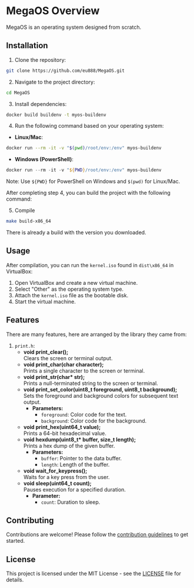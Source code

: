 # MegaOS Overview

MegaOS is an operating system designed from scratch.

## Installation

1. Clone the repository:
```bash
git clone https://github.com/eu888/MegaOS.git
```

2. Navigate to the project directory:
```bash
cd MegaOS
```

3. Install dependencies:
```bash
docker build buildenv -t myos-buildenv
```

4. Run the following command based on your operating system:

- **Linux/Mac**:
```bash
docker run --rm -it -v "$(pwd)/root/env:/env" myos-buildenv
```

- **Windows (PowerShell)**:
```powershell
docker run --rm -it -v "${PWD}/root/env:/env" myos-buildenv
```

Note: Use `${PWD}` for PowerShell on Windows and `$(pwd)` for Linux/Mac.

After completing step 4, you can build the project with the following command:

5. Compile  
```bash
make build-x86_64
```

There is already a build with the version you downloaded.

## Usage

After compilation, you can run the `kernel.iso` found in `dist\x86_64` in VirtualBox:
1. Open VirtualBox and create a new virtual machine.
2. Select "Other" as the operating system type.
3. Attach the `kernel.iso` file as the bootable disk.
4. Start the virtual machine.

## Features

There are many features, here are arranged by the library they came from:

1. `print.h`:
    - **void print_clear();**  
        Clears the screen or terminal output.
    - **void print_char(char character);**  
        Prints a single character to the screen or terminal.
    - **void print_str(char\* str);**  
        Prints a null-terminated string to the screen or terminal.
    - **void print_set_color(uint8_t foreground, uint8_t background);**  
        Sets the foreground and background colors for subsequent text output.
        - **Parameters:**
            - `foreground`: Color code for the text.
            - `background`: Color code for the background.
    - **void print_hex(uint64_t value);**  
        Prints a 64-bit hexadecimal value.
    - **void hexdump(uint8_t\* buffer, size_t length);**  
        Prints a hex dump of the given buffer.
        - **Parameters:**
            - `buffer`: Pointer to the data buffer.
            - `length`: Length of the buffer.
    - **void wait_for_keypress();**  
        Waits for a key press from the user.
    - **void sleep(uint64_t count);**  
        Pauses execution for a specified duration.
        - **Parameter:**
            - `count`: Duration to sleep.

## Contributing

Contributions are welcome! Please follow the [contribution guidelines](CONTRIBUTING.md) to get started.

## License

This project is licensed under the MIT License - see the [LICENSE](LICENSE) file for details.
